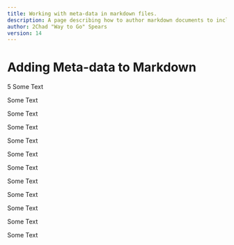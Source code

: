 ```yaml
---
title: Working with meta-data in markdown files.
description: A page describing how to author markdown documents to include meta data....
author: 2Chad "Way to Go" Spears
version: 14
---
```


# Adding Meta-data to Markdown
5
Some Text

Some Text

Some Text

Some Text

Some Text

Some Text

Some Text

Some Text

Some Text

Some Text

Some Text

Some Text
